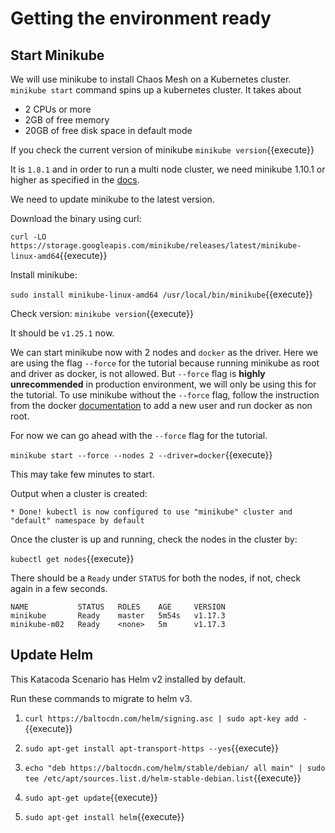 # Getting the environment ready 

## Start Minikube

 We will use minikube to install Chaos Mesh on a Kubernetes cluster.
 `minikube start` command spins up a kubernetes cluster.
 It takes about 
 - 2 CPUs or more
 - 2GB of free memory
 - 20GB of free disk space
 in default mode

 If you check the current version of minikube `minikube version`{{execute}}
 
 It is `1.8.1` and in order to run a multi node cluster, we need minikube 1.10.1 or higher as specified in the [docs](https://minikube.sigs.k8s.io/docs/tutorials/multi_node/). 

We need to update minikube to the latest version.

 Download the binary using curl:

 `curl -LO https://storage.googleapis.com/minikube/releases/latest/minikube-linux-amd64`{{execute}}

 Install minikube:

 `sudo install minikube-linux-amd64 /usr/local/bin/minikube`{{execute}}

 Check version: `minikube version`{{execute}}

 It should be `v1.25.1` now.

 We can start minikube now with 2 nodes and `docker` as the driver. Here we are using the flag `--force` for the tutorial because running minikube as root and driver as docker, is not allowed. But `--force` flag is **highly unrecommended** in production environment, we will only be using this for the tutorial. To use minikube without the `--force` flag, follow the instruction from the docker [documentation](https://docs.docker.com/engine/install/linux-postinstall/#manage-docker-as-a-non-root-user) to add a new user and run docker as non root.
 
 For now we can go ahead with the `--force` flag for the tutorial.

 `minikube start --force --nodes 2 --driver=docker`{{execute}}

  This may take few minutes to start.

Output when a cluster is created:
```
* Done! kubectl is now configured to use "minikube" cluster and "default" namespace by default

```

Once the cluster is up and running, check the nodes in the cluster by:

`kubectl get nodes`{{execute}}

 There should be a `Ready` under `STATUS` for both the nodes, if not, check again in a few seconds.

 ```
 NAME           STATUS   ROLES    AGE     VERSION
 minikube       Ready    master   5m54s   v1.17.3
 minikube-m02   Ready    <none>   5m      v1.17.3 
 ```
 
## Update Helm

This Katacoda Scenario has Helm v2 installed by default. 

Run these commands to migrate to helm v3.

 1. `curl https://baltocdn.com/helm/signing.asc | sudo apt-key add -`{{execute}}

 2. `sudo apt-get install apt-transport-https --yes`{{execute}}

 3. `echo "deb https://baltocdn.com/helm/stable/debian/ all main" | sudo tee /etc/apt/sources.list.d/helm-stable-debian.list`{{execute}}

 4. `sudo apt-get update`{{execute}}

 5. `sudo apt-get install helm`{{execute}}

